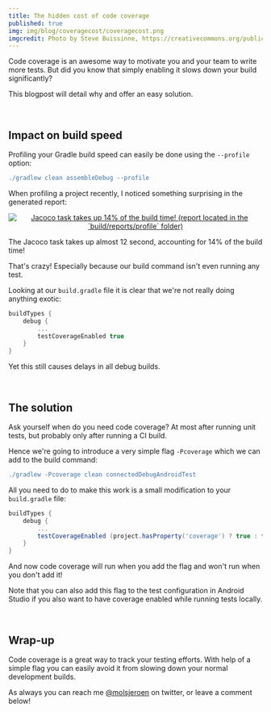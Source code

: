 ```yaml
---
title: The hidden cost of code coverage
published: true
img: img/blog/coveragecost/coveragecost.png
imgcredit: Photo by Steve Buissinne, https://creativecommons.org/publicdomain/zero/1.0/deed.en, cropped
---
```

Code coverage is an awesome way to motivate you and your team to write more tests. But did you know that simply enabling it slows down your build significantly?

This blogpost will detail why and offer an easy solution.

<br>

## Impact on build speed
Profiling your Gradle build speed can easily be done using the `--profile` option:

```groovy
./gradlew clean assembleDebug --profile
```

When profiling a project recently, I noticed something surprising in the generated report:

<center><a href="{{ site.blogbaseurl }}img/blog/coveragecost/buildtime.png"><img src="{{ site.blogbaseurl }}img/blog/coveragecost/buildtime.png" alt="Jacoco task takes up 14% of the build time! (report located in the `build/reports/profile` folder)"></a></center>

The Jacoco task takes up almost 12 second, accounting for 14% of the build time!

That's crazy! Especially because our build command isn't even running any test.

Looking at our `build.gradle` file it is clear that we're not really doing anything exotic:

```groovy
buildTypes {
    debug {
        ...
        testCoverageEnabled true
    }
}
```

Yet this still causes delays in all debug builds.

<br>

## The solution
Ask yourself when do you need code coverage? At most after running unit tests, but probably only after running a CI build.

Hence we're going to introduce a very simple flag `-Pcoverage` which we can add to the build command:

```groovy
./gradlew -Pcoverage clean connectedDebugAndroidTest
```

All you need to do to make this work is a small modification to your `build.gradle` file:

```groovy
buildTypes {
    debug {
        ...
        testCoverageEnabled (project.hasProperty('coverage') ? true : false)
    }
}
```

And now code coverage will run when you add the flag and won't run when you don't add it!

>
Note that you can also add this flag to the test configuration in Android Studio if you also want to have coverage enabled while running tests locally.

<br>

## Wrap-up
Code coverage is a great way to track your testing efforts. With help of a simple flag you can easily avoid it from slowing down your normal development builds.

As always you can reach me [@molsjeroen](https://twitter.com/molsjeroen) on twitter, or leave a comment below!
